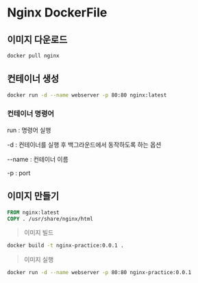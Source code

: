 # Nginx DockerFile

## 이미지 다운로드
```bash
docker pull nginx
```

## 컨테이너 생성
```bash
docker run -d --name webserver -p 80:80 nginx:latest
```

### 컨테이너 명령어 

run : 명령어 실행

-d : 컨테이너를 실행 후 백그라운드에서 동작하도록 하는 옵션

--name : 컨테이너 이름

-p : port

## 이미지 만들기

```Dockerfile
FROM nginx:latest
COPY . /usr/share/nginx/html
```

> 이미지 빌드

```bash
docker build -t nginx-practice:0.0.1 .
```

> 이미지 실행
```bash
docker run -d --name webserver -p 80:80 nginx-practice:0.0.1
```